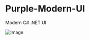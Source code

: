 # Purple-Modern-UI
Modern C# .NET UI

![Image](https://raw.githubusercontent.com/Scrimmind/Purple-Modern-UI/master/Screenshot%202022-07-01%20200609.png)
